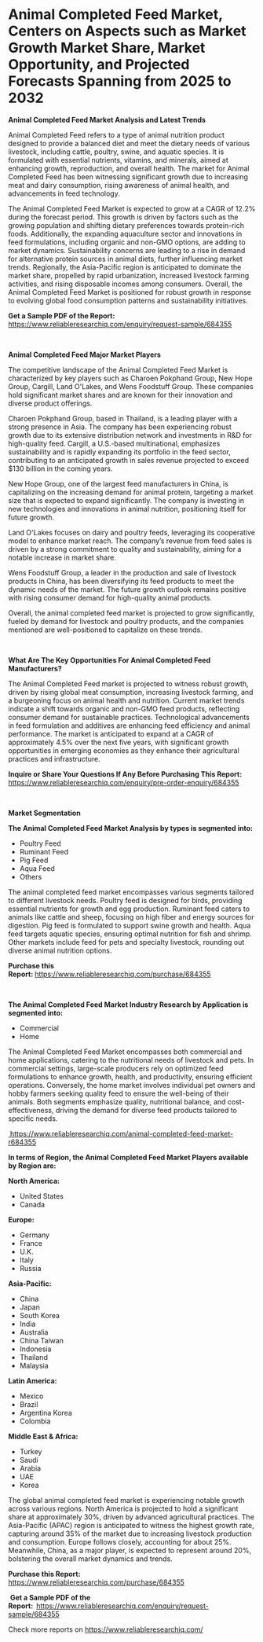 <p><h1>Animal Completed Feed Market, Centers on Aspects such as Market Growth Market Share, Market Opportunity, and Projected Forecasts Spanning from 2025 to 2032</h1></p><p><strong>Animal Completed Feed Market Analysis and Latest Trends</strong></p>
<p><p>Animal Completed Feed refers to a type of animal nutrition product designed to provide a balanced diet and meet the dietary needs of various livestock, including cattle, poultry, swine, and aquatic species. It is formulated with essential nutrients, vitamins, and minerals, aimed at enhancing growth, reproduction, and overall health. The market for Animal Completed Feed has been witnessing significant growth due to increasing meat and dairy consumption, rising awareness of animal health, and advancements in feed technology.</p><p>The Animal Completed Feed Market is expected to grow at a CAGR of 12.2% during the forecast period. This growth is driven by factors such as the growing population and shifting dietary preferences towards protein-rich foods. Additionally, the expanding aquaculture sector and innovations in feed formulations, including organic and non-GMO options, are adding to market dynamics. Sustainability concerns are leading to a rise in demand for alternative protein sources in animal diets, further influencing market trends. Regionally, the Asia-Pacific region is anticipated to dominate the market share, propelled by rapid urbanization, increased livestock farming activities, and rising disposable incomes among consumers. Overall, the Animal Completed Feed Market is positioned for robust growth in response to evolving global food consumption patterns and sustainability initiatives.</p></p>
<p><strong>Get a Sample PDF of the Report:&nbsp;</strong> <a href="https://www.reliableresearchiq.com/enquiry/request-sample/684355?utm_campaign=2212&utm_medium=2&utm_source=Github&utm_content=ia&utm_term=08032025&utm_id=animal-completed-feed">https://www.reliableresearchiq.com/enquiry/request-sample/684355</a></p>
<p>&nbsp;</p>
<p><strong>Animal Completed Feed Major Market Players</strong></p>
<p><p>The competitive landscape of the Animal Completed Feed Market is characterized by key players such as Charoen Pokphand Group, New Hope Group, Cargill, Land O'Lakes, and Wens Foodstuff Group. These companies hold significant market shares and are known for their innovation and diverse product offerings.</p><p>Charoen Pokphand Group, based in Thailand, is a leading player with a strong presence in Asia. The company has been experiencing robust growth due to its extensive distribution network and investments in R&D for high-quality feed. Cargill, a U.S.-based multinational, emphasizes sustainability and is rapidly expanding its portfolio in the feed sector, contributing to an anticipated growth in sales revenue projected to exceed $130 billion in the coming years.</p><p>New Hope Group, one of the largest feed manufacturers in China, is capitalizing on the increasing demand for animal protein, targeting a market size that is expected to expand significantly. The company is investing in new technologies and innovations in animal nutrition, positioning itself for future growth.</p><p>Land O'Lakes focuses on dairy and poultry feeds, leveraging its cooperative model to enhance market reach. The company’s revenue from feed sales is driven by a strong commitment to quality and sustainability, aiming for a notable increase in market share.</p><p>Wens Foodstuff Group, a leader in the production and sale of livestock products in China, has been diversifying its feed products to meet the dynamic needs of the market. The future growth outlook remains positive with rising consumer demand for high-quality animal products.</p><p>Overall, the animal completed feed market is projected to grow significantly, fueled by demand for livestock and poultry products, and the companies mentioned are well-positioned to capitalize on these trends.</p></p>
<p>&nbsp;</p>
<p><strong>What Are The Key Opportunities For Animal Completed Feed Manufacturers?</strong></p>
<p><p>The Animal Completed Feed market is projected to witness robust growth, driven by rising global meat consumption, increasing livestock farming, and a burgeoning focus on animal health and nutrition. Current market trends indicate a shift towards organic and non-GMO feed products, reflecting consumer demand for sustainable practices. Technological advancements in feed formulation and additives are enhancing feed efficiency and animal performance. The market is anticipated to expand at a CAGR of approximately 4.5% over the next five years, with significant growth opportunities in emerging economies as they enhance their agricultural practices and infrastructure.</p></p>
<p><strong>Inquire or Share Your Questions If Any Before Purchasing This Report:</strong> <a href="https://www.reliableresearchiq.com/enquiry/pre-order-enquiry/684355?utm_campaign=2212&utm_medium=2&utm_source=Github&utm_content=ia&utm_term=08032025&utm_id=animal-completed-feed">https://www.reliableresearchiq.com/enquiry/pre-order-enquiry/684355</a></p>
<p>&nbsp;</p>
<p><strong>Market Segmentation</strong></p>
<p><strong>The Animal Completed Feed Market Analysis by types is segmented into:</strong></p>
<p><ul><li>Poultry Feed</li><li>Ruminant Feed</li><li>Pig Feed</li><li>Aqua Feed</li><li>Others</li></ul></p>
<p><p>The animal completed feed market encompasses various segments tailored to different livestock needs. Poultry feed is designed for birds, providing essential nutrients for growth and egg production. Ruminant feed caters to animals like cattle and sheep, focusing on high fiber and energy sources for digestion. Pig feed is formulated to support swine growth and health. Aqua feed targets aquatic species, ensuring optimal nutrition for fish and shrimp. Other markets include feed for pets and specialty livestock, rounding out diverse animal nutrition options.</p></p>
<p><strong>Purchase this Report:&nbsp;</strong><a href="https://www.reliableresearchiq.com/purchase/684355?utm_campaign=2212&utm_medium=2&utm_source=Github&utm_content=ia&utm_term=08032025&utm_id=animal-completed-feed">https://www.reliableresearchiq.com/purchase/684355</a></p>
<p>&nbsp;</p>
<p><strong>The Animal Completed Feed Market Industry Research by Application is segmented into:</strong></p>
<p><ul><li>Commercial</li><li>Home</li></ul></p>
<p><p>The Animal Completed Feed Market encompasses both commercial and home applications, catering to the nutritional needs of livestock and pets. In commercial settings, large-scale producers rely on optimized feed formulations to enhance growth, health, and productivity, ensuring efficient operations. Conversely, the home market involves individual pet owners and hobby farmers seeking quality feed to ensure the well-being of their animals. Both segments emphasize quality, nutritional balance, and cost-effectiveness, driving the demand for diverse feed products tailored to specific needs.</p></p>
<p><a href="https://www.reliableresearchiq.com/animal-completed-feed-market-r684355?utm_campaign=2212&utm_medium=2&utm_source=Github&utm_content=ia&utm_term=08032025&utm_id=animal-completed-feed">&nbsp;https://www.reliableresearchiq.com/animal-completed-feed-market-r684355</a></p>
<p><strong>In terms of Region, the Animal Completed Feed Market Players available by Region are:</strong></p>
<p>
    <p> <strong> North America: </strong>
        <ul>
            <li>United States</li>
            <li>Canada</li>
        </ul>
        </p> 
    <p> <strong> Europe: </strong>
        <ul>
            <li>Germany</li>
            <li>France</li>
            <li>U.K.</li>
            <li>Italy</li>
            <li>Russia</li>
        </ul>
        </p> 
    <p> <strong> Asia-Pacific: </strong>
        <ul>
            <li>China</li>
            <li>Japan</li>
            <li>South Korea</li>
            <li>India</li>
            <li>Australia</li>
            <li>China Taiwan</li>
            <li>Indonesia</li>
            <li>Thailand</li>
            <li>Malaysia</li>
        </ul>
        </p> 
    <p> <strong> Latin America: </strong>
        <ul>
            <li>Mexico</li>
            <li>Brazil</li>
            <li>Argentina Korea</li>
            <li>Colombia</li>
        </ul>
        </p> 
    <p> <strong> Middle East & Africa: </strong>
        <ul>
            <li>Turkey</li>
            <li>Saudi</li>
            <li>Arabia</li>
            <li>UAE</li>
            <li>Korea</li>
        </ul>
    </p>
    </p>
<p><p>The global animal completed feed market is experiencing notable growth across various regions. North America is projected to hold a significant share at approximately 30%, driven by advanced agricultural practices. The Asia-Pacific (APAC) region is anticipated to witness the highest growth rate, capturing around 35% of the market due to increasing livestock production and consumption. Europe follows closely, accounting for about 25%. Meanwhile, China, as a major player, is expected to represent around 20%, bolstering the overall market dynamics and trends.</p></p>
<p><strong>Purchase this Report: </strong><a href="https://www.reliableresearchiq.com/purchase/684355?utm_campaign=2212&utm_medium=2&utm_source=Github&utm_content=ia&utm_term=08032025&utm_id=animal-completed-feed">https://www.reliableresearchiq.com/purchase/684355</a></p>
<p>&nbsp;<strong>Get a Sample PDF of the Report:&nbsp;&nbsp;</strong><a href="https://www.reliableresearchiq.com/enquiry/request-sample/684355?utm_campaign=2212&utm_medium=2&utm_source=Github&utm_content=ia&utm_term=08032025&utm_id=animal-completed-feed">https://www.reliableresearchiq.com/enquiry/request-sample/684355</a></p>
<p><strong></strong></p>
<p>Check more reports on <a href="https://www.reliableresearchiq.com/?utm_campaign=2212&utm_medium=2&utm_source=Github&utm_content=ia&utm_term=08032025&utm_id=animal-completed-feed">https://www.reliableresearchiq.com/</a></p>